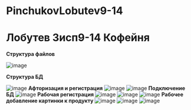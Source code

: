 # PinchukovLobutev9-14
<h1> Лобутев 3исп9-14 Кофейня</h1>

<b>Структура файлов</b>

![image](https://user-images.githubusercontent.com/114148739/218980949-492869d1-ec15-4da1-bccd-379ee66ccc41.png)

<b>Структура БД </b>

![image](https://user-images.githubusercontent.com/114148739/218981126-d6e1a8f6-83b7-4f98-9ae3-a776f9951fda.png)
<b>Афторизация и регистрация</b>
![image](https://user-images.githubusercontent.com/114148739/218981286-2cd2e5f2-34cb-4c77-bace-f18b7a6090fa.png)
![image](https://user-images.githubusercontent.com/114148739/218981299-0a57f61c-2e58-454a-a627-8c0288194efa.png)
<b>Подключение БД </b>
![image](https://user-images.githubusercontent.com/114148739/218981422-096b7847-d958-4594-a360-d1b527c83d34.png)
<b>Рабочая регистрация </b>
![image](https://user-images.githubusercontent.com/114148739/218982588-b9bd50c4-b802-4578-8f0f-dcad65f6b03c.png)
![image](https://user-images.githubusercontent.com/114148739/218981763-32534c4e-36d3-4b9d-8545-ebdfd2e7863b.png)
![image](https://user-images.githubusercontent.com/114148739/218982702-0307fd88-8d48-405d-944c-070b97c6614e.png)
<b>Рабочее добавление картинки к продукту </b>
![image](https://user-images.githubusercontent.com/114148739/219665455-84beedf3-3d76-4d0e-a456-f3ed589320d5.png)
![image](https://user-images.githubusercontent.com/114148739/219665466-a7388895-9653-45d6-8ac6-3dc1f3d173b5.png)
![image](https://user-images.githubusercontent.com/114148739/219665475-5135a506-0bab-47bc-bd46-f293623c6b80.png)

